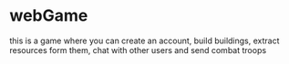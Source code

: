 # webGame
this is a game where you can create an account, build buildings, extract resources form them, chat with other users and send combat troops 
